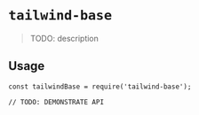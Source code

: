 # `tailwind-base`

> TODO: description

## Usage



```
const tailwindBase = require('tailwind-base');

// TODO: DEMONSTRATE API
```
